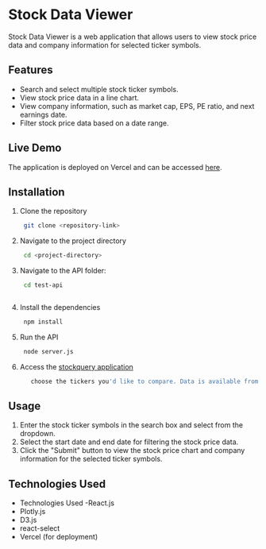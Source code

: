 # Stock Data Viewer

Stock Data Viewer is a web application that allows users to view stock price data and company information for selected ticker symbols.

## Features

- Search and select multiple stock ticker symbols.
- View stock price data in a line chart.
- View company information, such as market cap, EPS, PE ratio, and next earnings date.
- Filter stock price data based on a date range.

## Live Demo

The application is deployed on Vercel and can be accessed [here](<https://stockqueryapplication.vercel.app/>).

## Installation

1. Clone the repository
   ```bash
    git clone <repository-link>


2. Navigate to the project directory

   ```bash
    cd <project-directory>

3. Navigate to the API folder:

   ```bash
    cd test-api



4. Install the dependencies
   ```bash
    npm install


5. Run the API
   ```bash
    node server.js

6. Access the [stockquery application](<https://stockqueryapplication.vercel.app/>)
   ```bash
      choose the tickers you'd like to compare. Data is available from Sept 1st 2024 to Oct 31, 2024. 


## Usage
1. Enter the stock ticker symbols in the search box and select from the dropdown.
2. Select the start date and end date for filtering the stock price data.
3. Click the "Submit" button to view the stock price chart and company information for the selected ticker symbols.

## Technologies Used
- Technologies Used
 -React.js
- Plotly.js
- D3.js
- react-select
- Vercel (for deployment)
